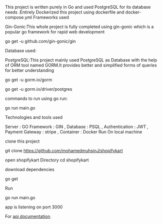 This project is written purely in Go and used PostgreSQL for its database needs .Entirely Dockerized this project using dockerfile and docker-compose.yml
Frameworks used

Gin-Gonic:This whole project is fully completed using gin-gonic which is a popular go framework for rapid web development

 go get -u github.com/gin-gonic/gin

Database used:


PostgreSQL:This project mainly used PostgreSQL as Database with the help of ORM tool named GORM.It provides better and simplified forms of queries for better understanding

go get -u gorm.io/gorm

go get -u gorm.io/driver/postgres

commands to run using go run:

go run main.go

Technologies and tools used

Server : GO Framework : GIN , Database : PSQL , Authentication : JWT , Payment Gateway : stripe , Container : Docker
Run On local machine

clone this project

git clone https://github.com/mohamedmuhsinJ/shopifykart

open shopifykart Directory
cd shopifykart


download dependencies

go get

Run

go run main.go

app is listening on port 3000


For [api documentation](https://documenter.getpostman.com/view/24747045/2s93RQTZS7).

